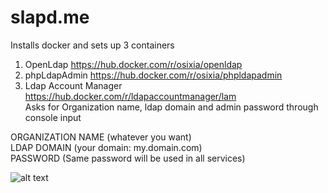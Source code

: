 # slapd.me
Installs docker and sets up 3 containers
 1. OpenLdap https://hub.docker.com/r/osixia/openldap
 2. phpLdapAdmin https://hub.docker.com/r/osixia/phpldapadmin
 3. Ldap Account Manager https://hub.docker.com/r/ldapaccountmanager/lam  
  Asks for Organization name, ldap domain and admin password through console input  

ORGANIZATION NAME (whatever you want)  
LDAP DOMAIN (your domain: my.domain.com)  
PASSWORD (Same password will be used in all services)  

![alt text](https://pics.freeicons.io/premium/hand-slap-slapping-pictogram-icon-124063-256.png)

